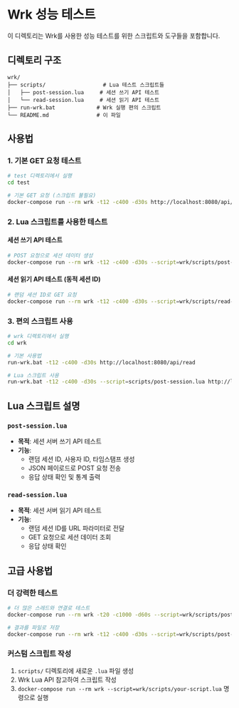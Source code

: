 # Wrk 성능 테스트

이 디렉토리는 Wrk를 사용한 성능 테스트를 위한 스크립트와 도구들을 포함합니다.

## 디렉토리 구조

```
wrk/
├── scripts/                  # Lua 테스트 스크립트들
│   ├── post-session.lua     # 세션 쓰기 API 테스트
│   └── read-session.lua     # 세션 읽기 API 테스트
├── run-wrk.bat             # Wrk 실행 편의 스크립트
└── README.md               # 이 파일
```

## 사용법

### 1. 기본 GET 요청 테스트
```bash
# test 디렉토리에서 실행
cd test

# 기본 GET 요청 (스크립트 불필요)
docker-compose run --rm wrk -t12 -c400 -d30s http://localhost:8080/api/read
```

### 2. Lua 스크립트를 사용한 테스트

#### 세션 쓰기 API 테스트
```bash
# POST 요청으로 세션 데이터 생성
docker-compose run --rm wrk -t12 -c400 -d30s --script=wrk/scripts/post-session.lua http://localhost:8080/api/write
```

#### 세션 읽기 API 테스트 (동적 세션 ID)
```bash
# 랜덤 세션 ID로 GET 요청
docker-compose run --rm wrk -t12 -c400 -d30s --script=wrk/scripts/read-session.lua http://localhost:8080/api/read
```

### 3. 편의 스크립트 사용
```bash
# wrk 디렉토리에서 실행
cd wrk

# 기본 사용법
run-wrk.bat -t12 -c400 -d30s http://localhost:8080/api/read

# Lua 스크립트 사용
run-wrk.bat -t12 -c400 -d30s --script=scripts/post-session.lua http://localhost:8080/api/write
```

## Lua 스크립트 설명

### `post-session.lua`
- **목적**: 세션 서버 쓰기 API 테스트
- **기능**: 
  - 랜덤 세션 ID, 사용자 ID, 타임스탬프 생성
  - JSON 페이로드로 POST 요청 전송
  - 응답 상태 확인 및 통계 출력

### `read-session.lua`
- **목적**: 세션 서버 읽기 API 테스트
- **기능**:
  - 랜덤 세션 ID를 URL 파라미터로 전달
  - GET 요청으로 세션 데이터 조회
  - 응답 상태 확인

## 고급 사용법

### 더 강력한 테스트
```bash
# 더 많은 스레드와 연결로 테스트
docker-compose run --rm wrk -t20 -c1000 -d60s --script=wrk/scripts/post-session.lua http://localhost:8080/api/write

# 결과를 파일로 저장
docker-compose run --rm wrk -t12 -c400 -d30s --script=wrk/scripts/post-session.lua http://localhost:8080/api/write > wrk-results.txt
```

### 커스텀 스크립트 작성
1. `scripts/` 디렉토리에 새로운 `.lua` 파일 생성
2. Wrk Lua API 참고하여 스크립트 작성
3. `docker-compose run --rm wrk --script=wrk/scripts/your-script.lua` 명령으로 실행

